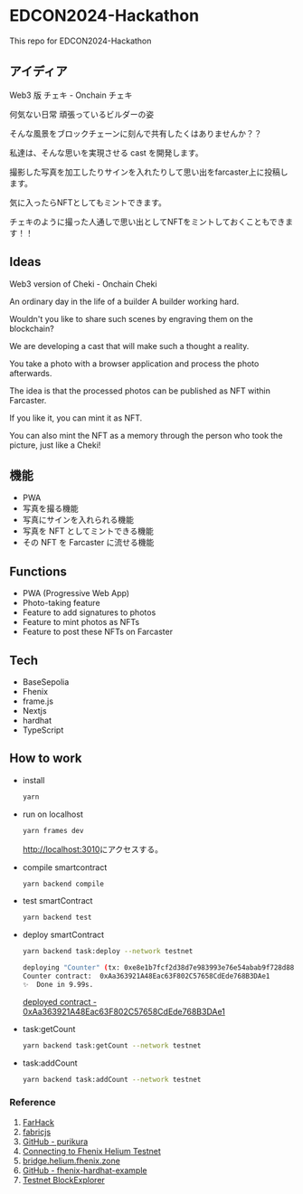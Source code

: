 # EDCON2024-Hackathon

This repo for EDCON2024-Hackathon

## アイディア

Web3 版 チェキ - Onchain チェキ

何気ない日常
頑張っているビルダーの姿

そんな風景をブロックチェーンに刻んで共有したくはありませんか？？

私達は、そんな思いを実現させる cast を開発します。

撮影した写真を加工したりサインを入れたりして思い出をfarcaster上に投稿します。

気に入ったらNFTとしてもミントできます。

チェキのように撮った人通しで思い出としてNFTをミントしておくこともできます！！

## Ideas

Web3 version of Cheki - Onchain Cheki

An ordinary day in the life of a builder
A builder working hard.

Wouldn't you like to share such scenes by engraving them on the blockchain?

We are developing a cast that will make such a thought a reality.

You take a photo with a browser application and process the photo afterwards.

The idea is that the processed photos can be published as NFT within Farcaster.

If you like it, you can mint it as NFT.

You can also mint the NFT as a memory through the person who took the picture, just like a Cheki!

## 機能

- PWA
- 写真を撮る機能
- 写真にサインを入れられる機能
- 写真を NFT としてミントできる機能
- その NFT を Farcaster に流せる機能

## Functions

- PWA (Progressive Web App)
- Photo-taking feature
- Feature to add signatures to photos
- Feature to mint photos as NFTs
- Feature to post these NFTs on Farcaster

## Tech

- BaseSepolia
- Fhenix
- frame.js
- Nextjs
- hardhat
- TypeScript

## How to work

- install

  ```bash
  yarn
  ```

- run on localhost

  ```bash
  yarn frames dev
  ```

  [http://localhost:3010](http://localhost:3010)にアクセスする。

- compile smartcontract

  ```bash
  yarn backend compile
  ```

- test smartContract

  ```bash
  yarn backend test
  ```

- deploy smartContract

  ```bash
  yarn backend task:deploy --network testnet
  ```

  ```bash
  deploying "Counter" (tx: 0xe8e1b7fcf2d38d7e983993e76e54abab9f728d881a544b3be8f89d86a2fa3c93)...: deployed at 0xAa363921A48Eac63F802C57658CdEde768B3DAe1 with 77929365 gas
  Counter contract:  0xAa363921A48Eac63F802C57658CdEde768B3DAe1
  ✨  Done in 9.99s.
  ```

  [deployed contract - 0xAa363921A48Eac63F802C57658CdEde768B3DAe1](https://explorer.helium.fhenix.zone/address/0xAa363921A48Eac63F802C57658CdEde768B3DAe1)

- task:getCount

  ```bash
  yarn backend task:getCount --network testnet
  ```

- task:addCount

  ```bash
  yarn backend task:addCount --network testnet
  ```

### Reference

1. [FarHack](https://farhack.xyz/hackathons/edcon-2024)
2. [fabricjs](http://fabricjs.com/freedrawing)
3. [GitHub - purikura](https://github.com/Jun0908/purikura/tree/main)
4. [Connecting to Fhenix Helium Testnet](https://docs.fhenix.zone/docs/devdocs/Fhenix%20Testnet/Connecting-To)
5. [bridge.helium.fhenix.zone](https://bridge.helium.fhenix.zone/)
6. [GitHub - fhenix-hardhat-example](https://github.com/fhenixprotocol/fhenix-hardhat-example)
7. [Testnet BlockExplorer](https://explorer.helium.fhenix.zone)
